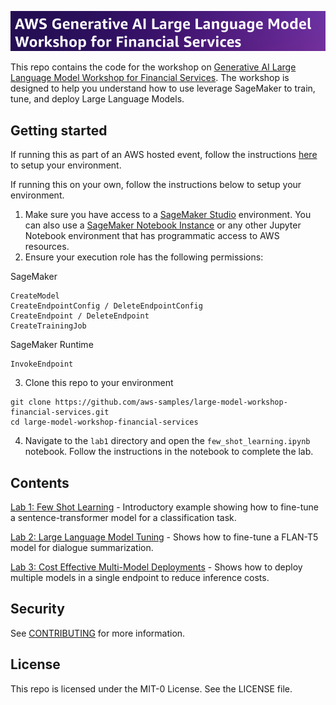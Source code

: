 
![Workshop Name](assets/images/workshop-name.png)

This repo contains the code for the workshop on [Generative AI Large Language Model Workshop for Financial Services](https://catalog.us-east-1.prod.workshops.aws/workshops/c8e0f5d8-0658-4345-8b1d-cc637cbdd671/en-US). The workshop is designed to help you understand how to use leverage SageMaker to train, tune, and deploy Large Language Models.

## Getting started
If running this as part of an AWS hosted event, follow the instructions [here](https://catalog.us-east-1.prod.workshops.aws/workshops/c8e0f5d8-0658-4345-8b1d-cc637cbdd671/en-US/1-introduction/4-workshop-set-up) to setup your environment.

If running this on your own, follow the instructions below to setup your environment.
1. Make sure you have access to a [SageMaker Studio](https://docs.aws.amazon.com/sagemaker/latest/dg/studio.html) environment. You can also use a [SageMaker Notebook Instance](https://docs.aws.amazon.com/sagemaker/latest/dg/studio.html) or any other Jupyter Notebook environment that has programmatic access to AWS resources.
2. Ensure your execution role has the following permissions:

SageMaker

    CreateModel
    CreateEndpointConfig / DeleteEndpointConfig
    CreateEndpoint / DeleteEndpoint
    CreateTrainingJob 

SageMaker Runtime

    InvokeEndpoint

3. Clone this repo to your environment
```
git clone https://github.com/aws-samples/large-model-workshop-financial-services.git
cd large-model-workshop-financial-services
```
4. Navigate to the `lab1` directory and open the `few_shot_learning.ipynb` notebook. Follow the instructions in the notebook to complete the lab.

## Contents
[Lab 1: Few Shot Learning](lab1/README.md) - Introductory example showing how to fine-tune a sentence-transformer model for a classification task.

[Lab 2: Large Language Model Tuning](lab2/README.md) - Shows how to fine-tune a FLAN-T5 model for dialogue summarization.

[Lab 3: Cost Effective Multi-Model Deployments](lab3/README.md) - Shows how to deploy multiple models in a single endpoint to reduce inference costs.

## Security

See [CONTRIBUTING](CONTRIBUTING.md#security-issue-notifications) for more information.

## License
This repo is licensed under the MIT-0 License. See the LICENSE file.
